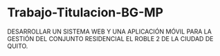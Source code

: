 # Trabajo-Titulacion-BG-MP
DESARROLLAR UN SISTEMA WEB Y UNA APLICACIÓN MÓVIL PARA LA GESTIÓN DEL CONJUNTO RESIDENCIAL EL ROBLE 2 DE LA CIUDAD DE QUITO.

